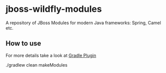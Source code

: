 # jboss-wildfly-modules
A repository of JBoss Modules for modern Java frameworks: Spring, Camel etc.

## How to use
For more details take a look at [Gradle Plugin](https://github.com/zhurlik/gradle-jboss-modules-plugin)

./gradlew clean makeModules

